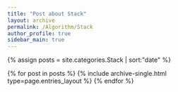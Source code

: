 ```yaml
---
title: "Post about Stack"
layout: archive
permalink: /Algorithm/Stack
author_profile: true
sidebar_main: true
---
```


{% assign posts = site.categories.Stack | sort:"date" %}

{% for post in posts %}
  {% include archive-single.html type=page.entries_layout %}
{% endfor %}

